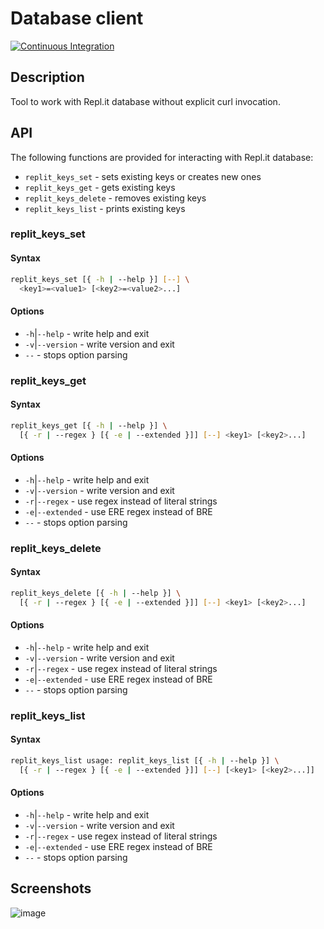 # Database client

[![Continuous Integration](https://github.com/Console-Utils/bash-database-client-tool/actions/workflows/ci.yml/badge.svg)](https://github.com/Console-Utils/bash-database-client-tool/actions/workflows/ci.yml)

## Description

Tool to work with Repl.it database without explicit curl invocation.

## API

The following functions are provided for interacting with Repl.it database:

- `replit_keys_set` - sets existing keys or creates new ones
- `replit_keys_get` - gets existing keys
- `replit_keys_delete` - removes existing keys
- `replit_keys_list` - prints existing keys

### replit_keys_set

#### Syntax

```bash
replit_keys_set [{ -h | --help }] [--] \
  <key1>=<value1> [<key2>=<value2>...]
```

#### Options

- `-h`|`--help` - write help and exit
- `-v`|`--version` - write version and exit
- `--` - stops option parsing

### replit_keys_get

#### Syntax

```bash
replit_keys_get [{ -h | --help }] \
  [{ -r | --regex } [{ -e | --extended }]] [--] <key1> [<key2>...]
```

#### Options

- `-h`|`--help` - write help and exit
- `-v`|`--version` - write version and exit
- `-r`|`--regex` - use regex instead of literal strings
- `-e`|`--extended` - use ERE regex instead of BRE
- `--` - stops option parsing

### replit_keys_delete

#### Syntax

```bash
replit_keys_delete [{ -h | --help }] \
  [{ -r | --regex } [{ -e | --extended }]] [--] <key1> [<key2>...]
```

#### Options

- `-h`|`--help` - write help and exit
- `-v`|`--version` - write version and exit
- `-r`|`--regex` - use regex instead of literal strings
- `-e`|`--extended` - use ERE regex instead of BRE
- `--` - stops option parsing

### replit_keys_list

#### Syntax

```bash
replit_keys_list usage: replit_keys_list [{ -h | --help }] \
  [{ -r | --regex } [{ -e | --extended }]] [--] [<key1> [<key2>...]]
```

#### Options

- `-h`|`--help` - write help and exit
- `-v`|`--version` - write version and exit
- `-r`|`--regex` - use regex instead of literal strings
- `-e`|`--extended` - use ERE regex instead of BRE
- `--` - stops option parsing

## Screenshots

![image](https://user-images.githubusercontent.com/42812113/146630435-2c038321-746f-4488-8582-991003caa070.png)
